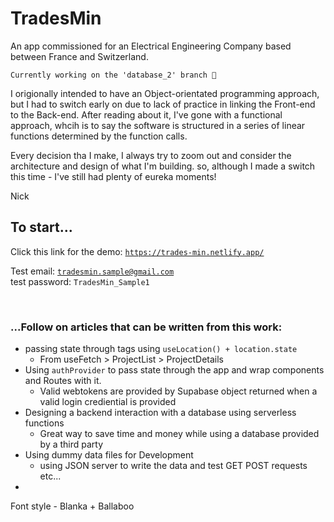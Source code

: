 # TradesMin
An app commissioned for an Electrical Engineering Company based between France and Switzerland.

<code>Currently working on the 'database_2' branch 🚀</code>

I origionally intended to have an Object-orientated programming approach, but I had to switch early on due to lack of practice in linking the Front-end to the Back-end. After reading about it, I've gone with a functional approach, whcih is to say the software is structured in a series of linear functions determined by the function calls.

Every decision tha I make, I always try to zoom out and consider the architecture and design of what I'm building. so, although I made a switch this time - I've still had plenty of eureka moments! 

Nick

## To start...
Click this link for the demo:
<code>https://trades-min.netlify.app/</code>

Test email:
<code>tradesmin.sample@gmail.com </code>
test password:
<code>TradesMin_Sample1</code>

</br>

### ...Follow on articles that can be written from this work:
- passing state through <Link> tags using ```useLocation() + location.state```
    - From useFetch > ProjectList > ProjectDetails
- Using ```authProvider``` to pass state through the app and wrap components and Routes with it. 
    - Valid webtokens are provided by Supabase object returned when a valid login crediential is provided 
- Designing a backend interaction with a database using serverless functions
    - Great way to save time and money while using a database provided by a third party
- Using dummy data files for Development
    - using JSON server to write the data and test GET POST requests etc...
- 



Font style - Blanka + Ballaboo 
